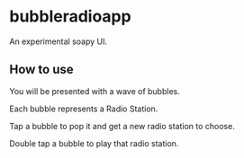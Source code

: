 # bubbleradioapp

An experimental soapy UI.

## How to use

You will be presented with a wave of bubbles.

Each bubble represents a Radio Station.

Tap a bubble to pop it and get a new radio station to choose.

Double tap a bubble to play that radio station.
